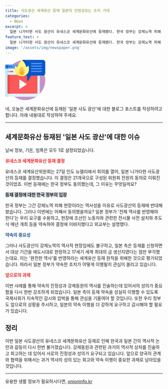 ```yaml
---
title: 사도광산 세계유산 등재 일본의 진정성있는 조치 기대
categories:
  - News
excerpt: >
  일본 니가타현 사도 광산이 유네스코 세계문화유산에 등재됐다. 한국 정부는 강제노역 피해 현장으로 사도광산의 등재에 반대해왔다. 그러나 일본 정부가 관련 조치를 이행하기로 약속하자 한국을 포함한 국제사회가 등재를 허용해줬다. 하지만 일본의 과거 약속 불이행으로 인한 우려가 있고, 세계유산위원회 회의에서의 일본 대표 발언이나 관련 자료로부터 강제노동자를 명시적으로 기억하는 것이 부족하다는 지적이 나오고 있다. 따라서 일본의 약속 이행을 강하게 압박하고 감시해야 한다. (150자)
feature_text: >
  일본 니가타현 사도 광산이 유네스코 세계문화유산에 등재됐다. 한국 정부는 강제노역 피해 현장으로 사도광산의 등재에 반대해왔다. 그러나 일본 정부가 관련 조치를 이행하기로 약속하자 한국을 포함한 국제사회가 등재를 허용해줬다. 하지만 일본의 과거 약속 불이행으로 인한 우려가 있고, 세계유산위원회 회의에서의 일본 대표 발언이나 관련 자료로부터 강제노동자를 명시적으로 기억하는 것이 부족하다는 지적이 나오고 있다. 따라서 일본의 약속 이행을 강하게 압박하고 감시해야 한다. (150자)
image: '/assets/img/newspaper.png'
---
```


<p><img src="/assets/img/news.png" alt="rentncar 속보" /></p>

<p>네, 오늘은 세계문화유산에 등재된 '일본 사도 광산'에 대한 블로그 포스트를 작성하려고 합니다. 아래 내용대로 작성하여 주세요.</p>

<hr />

<h2 data-ke-size="size26">세계문화유산 등재된 '일본 사도 광산'에 대한 이슈</h2>

<p data-ke-size="size16">날씨 정보, 기온, 빔폭은 모두 1로 설정되었습니다.</p>

<p><b><span style="color: #ee2323;">유네스코 세계문화유산 등재 결정</span></b></p>

<p data-ke-size="size16">유네스코 세계유산위원회는 27일 인도 뉴델리에서 회의를 열어, 일본 니가타현 사도광산의 등재를 결정했습니다. 이 결정은 21개국으로 구성된 위원회 전원의 동의로 이뤄진 것이었죠. 이번 등재에는 한국 정부도 동의했는데, 그 이유는 무엇일까요?</p>

<p><b><span style="background-color: #21538527;">등재 결정에 대한 한국 정부의 입장</span></b></p>

<p data-ke-size="size16">한국 정부는 그간 강제노역 피해 현장이라는 역사성을 이유로 사도광산의 등재에 반대해왔습니다. 그러나 이번에는 어째서 동의했을까요? 일본 정부가 '전체 역사를 반영해야 한다'는 우리 요구를 수용하고, 현장에 조선인 노동자와 관련한 전시물 사전 설치와 추도식 매년 개최 등을 약속하여 결정에 이바지했다고 외교부는 설명했다.</p>

<p><b><span style="color: #1a5490;">약속의 중요성</span></b></p>

<p data-ke-size="size16">그러나 사도광산이 강제노역의 역사적 현장임에도 불구하고, 일본 측은 등재를 신청하면서 대상 기간을 에도시대로 한정하고 17세기 세계 최대의 금 생산지였다는 점만 부각했는데요. 이는 '완전한 역사'를 반영하라는 세계유산 등재 원칙을 위배한 것으로 평가되었습니다. 따라서 일본 정부가 약속한 조치가 어떻게 이행될지 관심이 쏠리고 있습니다.</p>

<p><b><span style="color: #ee2323;">앞으로의 과제</span></b></p>

<p data-ke-size="size16">이번 사례를 통해 약속의 진정성과 강제동원의 역사를 진술하는데 있어서의 성의가 중요함을 다시 한번 강조하게 되었습니다. 일본 측이 등재 약속을 성실히 이행할 수 있도록 국제사회가 지속적인 감시와 압박을 통해 관심을 기울여야 할 것입니다. 또한 우리 정부도 앞으로의 상황을 주시하고, 일본의 약속 이행을 더 강하게 요구하고 감시해야 할 필요가 있습니다.</p>

<h2 data-ke-size="size26">정리</h2>

<p data-ke-size="size16">이번 일본 사도광산의 유네스코 세계문화유산 등재로 인해 한국과 일본 간의 역사적 논란과 갈등이 다시 한번 불거졌습니다. 강제동원과 관련된 과거의 역사적 상처를 진술하고 회고하는 데 있어서 서로의 진정성과 성의가 요구되고 있습니다. 앞으로 양국의 관계와 협력을 위해서는 과거 역사의 성의 있는 회고와 약속 이행이 중요한 과제로 남아있을 것입니다.</p>

<hr />
유용한 생활 정보가 필요하시다면, <a href="https://onioninfo.kr" rel="dofollow">onioninfo.kr</a>


